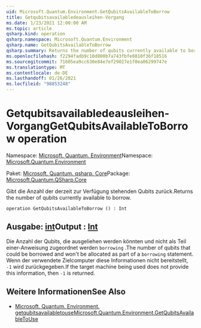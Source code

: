 ```yaml
---
uid: Microsoft.Quantum.Environment.GetQubitsAvailableToBorrow
title: Getqubitsavailabledeausleihen-Vorgang
ms.date: 1/23/2021 12:00:00 AM
ms.topic: article
qsharp.kind: operation
qsharp.namespace: Microsoft.Quantum.Environment
qsharp.name: GetQubitsAvailableToBorrow
qsharp.summary: Returns the number of qubits currently available to borrow.
ms.openlocfilehash: f2294fadb9c10d800b7a743fbfe0810f36f18516
ms.sourcegitcommit: 71605ea9cc630e84e7ef29027e1f0ea06299747e
ms.translationtype: MT
ms.contentlocale: de-DE
ms.lasthandoff: 01/26/2021
ms.locfileid: "98853248"
---
```

# <a name="getqubitsavailabletoborrow-operation"></a><span data-ttu-id="514bd-102">Getqubitsavailabledeausleihen-Vorgang</span><span class="sxs-lookup"><span data-stu-id="514bd-102">GetQubitsAvailableToBorrow operation</span></span>

<span data-ttu-id="514bd-103">Namespace: [Microsoft. Quantum. Environment](xref:Microsoft.Quantum.Environment)</span><span class="sxs-lookup"><span data-stu-id="514bd-103">Namespace: [Microsoft.Quantum.Environment](xref:Microsoft.Quantum.Environment)</span></span>

<span data-ttu-id="514bd-104">Paket: [Microsoft. Quantum. qsharp. Core](https://nuget.org/packages/Microsoft.Quantum.QSharp.Core)</span><span class="sxs-lookup"><span data-stu-id="514bd-104">Package: [Microsoft.Quantum.QSharp.Core](https://nuget.org/packages/Microsoft.Quantum.QSharp.Core)</span></span>


<span data-ttu-id="514bd-105">Gibt die Anzahl der derzeit zur Verfügung stehenden Qubits zurück.</span><span class="sxs-lookup"><span data-stu-id="514bd-105">Returns the number of qubits currently available to borrow.</span></span>

```qsharp
operation GetQubitsAvailableToBorrow () : Int
```


## <a name="output--int"></a><span data-ttu-id="514bd-106">Ausgabe: [int](xref:microsoft.quantum.lang-ref.int)</span><span class="sxs-lookup"><span data-stu-id="514bd-106">Output : [Int](xref:microsoft.quantum.lang-ref.int)</span></span>

<span data-ttu-id="514bd-107">Die Anzahl der Qubits, die ausgeliehen werden könnten und nicht als Teil einer-Anweisung zugeordnet werden `borrowing` .</span><span class="sxs-lookup"><span data-stu-id="514bd-107">The number of qubits that could be borrowed and won't be allocated as part of a `borrowing` statement.</span></span>
<span data-ttu-id="514bd-108">Wenn der verwendete Zielcomputer diese Informationen nicht bereitstellt, `-1` wird zurückgegeben.</span><span class="sxs-lookup"><span data-stu-id="514bd-108">If the target machine being used does not provide this information, then `-1` is returned.</span></span>

## <a name="see-also"></a><span data-ttu-id="514bd-109">Weitere Informationen</span><span class="sxs-lookup"><span data-stu-id="514bd-109">See Also</span></span>

- [<span data-ttu-id="514bd-110">Microsoft. Quantum. Environment. getqubitsavailabletouse</span><span class="sxs-lookup"><span data-stu-id="514bd-110">Microsoft.Quantum.Environment.GetQubitsAvailableToUse</span></span>](xref:Microsoft.Quantum.Environment.GetQubitsAvailableToUse)